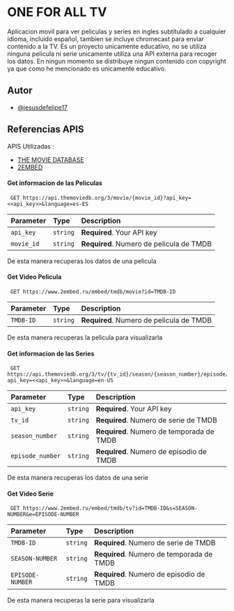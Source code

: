 
# ONE FOR ALL TV


Aplicacion movil para ver peliculas y series en ingles subtitulado a cualquier idioma, incluido español, tambien se incluye chromecast para enviar contenido a la TV. Es un proyecto unicamente educativo, no se utiliza ninguna pelicula ni serie unicamente utiliza una API externa para recoger los datos. En ningun momento se distribuye ningun contenido con copyright  ya que como he mencionado es unicamente educativo.


## Autor

- [@jesusdefelipe17](https://twitter.com/JesusDeFelipe17)


## Referencias APIS

 APIS Utilizadas : 
 - [THE MOVIE DATABASE](https://developers.themoviedb.org/3/getting-started/introduction)
 - [2EMBED](https://www.2embed.ru/)


#### Get informacion de las Peliculas

```http
 GET https://api.themoviedb.org/3/movie/{movie_id}?api_key=<<api_key>>&language=es-ES
```

| Parameter | Type     | Description                |
| :-------- | :------- | :------------------------- |
| `api_key` | `string` | **Required**. Your API key |
| `movie_id` | `string` | **Required**. Numero de pelicula de TMDB |

De esta manera recuperas los datos de una pelicula

#### Get Video Pelicula

```http
 GET https://www.2embed.ru/embed/tmdb/movie?id=TMDB-ID
```

| Parameter | Type     | Description                |
| :-------- | :------- | :------------------------- |
| `TMDB-ID` | `string` | **Required**. Numero de pelicula de TMDB |

De esta manera recuperas la pelicula para visualizarla



#### Get informacion de las Series

```http
 GET https://api.themoviedb.org/3/tv/{tv_id}/season/{season_number}/episode/{episode_number}?api_key=<<api_key>>&language=en-US
```

| Parameter | Type     | Description                |
| :-------- | :------- | :------------------------- |
| `api_key` | `string` | **Required**. Your API key |
| `tv_id` | `string` | **Required**. Numero de serie de TMDB |
| `season_number` | `string` | **Required**. Numero de temporada de TMDB |
| `episode_number` | `string` | **Required**. Numero de episodio de TMDB |

De esta manera recuperas los datos de una serie

#### Get Video Serie

```http
 GET https://www.2embed.ru/embed/tmdb/tv?id=TMDB-ID&s=SEASON-NUMBER&e=EPISODE-NUMBER
```

| Parameter | Type     | Description                |
| :-------- | :------- | :------------------------- |
| `TMDB-ID` | `string` | **Required**. Numero de serie de TMDB |
| `SEASON-NUMBER` | `string` | **Required**. Numero de temporada de TMDB |
| `EPISODE-NUMBER` | `string` | **Required**. Numero de episodio de TMDB |

De esta manera recuperas la serie para visualizarla


